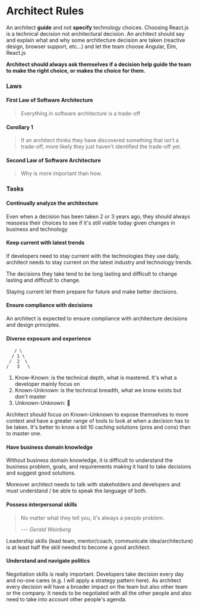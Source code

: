 # Architect Rules

An architect **guide** and not **specify** technology choices. Choosing React.js is a technical decision not architectural decision. An architect should say and explain what and why some architecture decision are taken (reactive design, browser support, etc...) and let the team choose Angular, Elm, React.js

**Architect should always ask themselves if a decision help guide the team to make the right choice, or makes the choice for them.**

### Laws

#### First Law of Software Architecture

> Everything in software architecture is a trade-off

#### Corollary 1

> If an architect thinks they have discovered something that isn’t a trade-off, more likely they just haven’t identified the trade-off yet.

#### Second Law of Software Architecture

> Why is more important than how.

### Tasks

#### Continually analyze the architecture

Even when a decision has been taken 2 or 3 years ago, they should always reassess their choices to see if it's still viable today given changes in business and technology

#### Keep current with latest trends

If developers need to stay current with the technologies they use daily, architect needs to stay current on the latest industry and technology trends. 

The decisions they take tend to be long lasting and difficult to change lasting and difficult to change. 

Staying current let them prepare for future and make better decisions.

#### Ensure compliance with decisions

An architect is expected to ensure compliance with architecture decisions and design principles.

#### Diverse exposure and experience

```text
   / \
  / 1 \
 /  2  \
/   3   \
```

1. Know-Known: is the technical depth, what is mastered. It's what a developer mainly focus on
2. Known-Unknown: is the technical breadth, what we know exists but don't master
3. Unknown-Unknown: 🤷

Architect should focus on Known-Unknown to expose themselves to more context and have a greater range of tools to look at when a decision has to be taken. It's better to know a bit 10 caching solutions (pros and cons) than to master one.

#### Have business domain knowledge

Without business domain knowledge, it is difficult to understand the business problem, goals, and requirements making it hard to take decisions and suggest good solutions. 

Moreover architect needs to talk with stakeholders and developers and must understand / be able to speak the language of both.

#### Possess interpersonal skills

> No matter what they tell you, it's always a people problem. 
>
> --- _Gerald Weinberg_

Leadership skills (lead team, mentor/coach, communicate idea/architecture) is at least half the skill needed to become a good architect.

#### Understand and navigate politics

Negotiation skills is really important. Developers take decision every day and no-one cares (e.g. I will apply a strategy pattern here). As architect every decision will have a broader impact on the team but also other team or the company. It needs to be negotiated with all the other people and also need to take into account other people's agenda.
